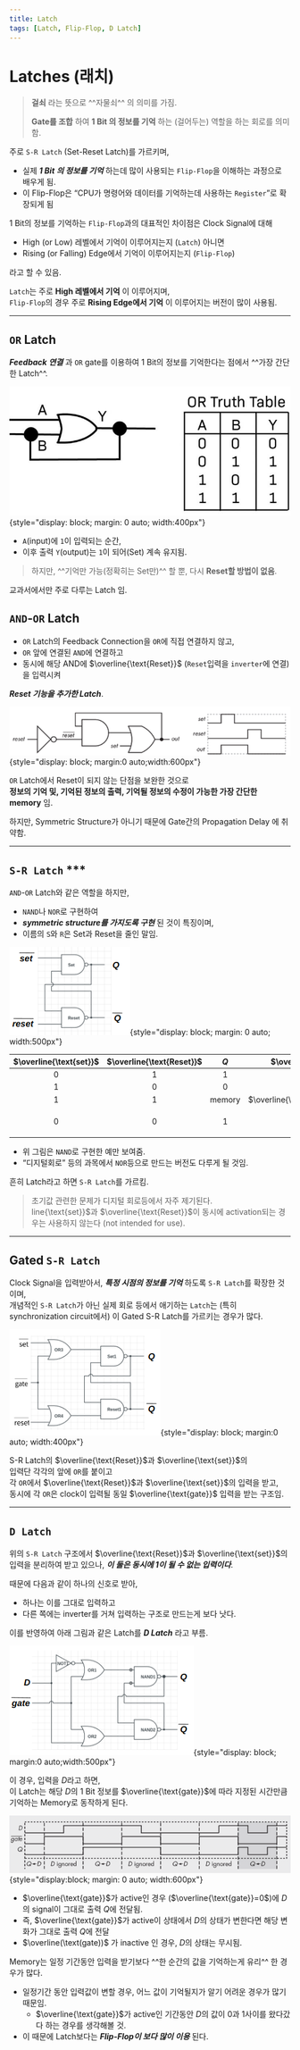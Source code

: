 ```yaml
---
title: Latch
tags: [Latch, Flip-Flop, D Latch]
---
```


# Latches (래치)

> **걸쇠** 라는 뜻으로 ^^자물쇠^^ 의 의미를 가짐.  
> 
> **Gate를 조합** 하여 **1 Bit 의 정보를 기억** 하는 (걸어두는) 역할을 하는 회로를 의미함.

주로 `S-R Latch` (Set-Reset Latch)를 가르키며, 

* 실제 ***1 Bit 의 정보를 기억*** 하는데 많이 사용되는 `Flip-Flop`을 이해하는 과정으로 배우게 됨. 
* 이 Flip-Flop은 “CPU가 명령어와 데이터를 기억하는데 사용하는 `Register`”로 확장되게 됨 

1 Bit의 정보를 기억하는 `Flip-Flop`과의 대표적인 차이점은 Clock Signal에 대해

* High (or Low) 레벨에서 기억이 이루어지는지 (`Latch`) 아니면 
* Rising (or Falling) Edge에서 기억이 이루어지는지 (`Flip-Flop`)

라고 할 수 있음.

`Latch`는 주로 **High 레벨에서 기억** 이 이루어지며,  
`Flip-Flop`의 경우 주로 **Rising Edge에서 기억** 이 이루어지는 버전이 많이 사용됨. 

***

## `OR` Latch

***Feedback 연결*** 과 `OR` gate를 이용하여 1 Bit의 정보를 기억한다는 점에서 ^^가장 간단한 Latch^^.

![](./img/or_Latch.png){style="display: block; margin: 0 auto; width:400px"}

* `A`(input)에 `1`이 입력되는 순간, 
* 이후 출력 `Y`(output)는 `1`이 되어(Set) 계속 유지됨.

> 하지만, ^^기억만 가능(정확히는 Set만)^^ 할 뿐, 다시 **Reset할 방법이 없음**.

교과서에서만 주로 다루는 Latch 임.

## `AND`-`OR` Latch

* `OR` Latch의 Feedback Connection을 `OR`에 직접 연결하지 않고, 
* `OR` 앞에 연결된 `AND`에 연결하고  
* 동시에 해당 AND에 $\overline{\text{Reset}}$ (`Reset`입력을 `inverter`에 연결)을 입력시켜 

***Reset 기능을 추가한 Latch***. 

![](./img/and_or_latch.png){style="display: block; margin:0 auto;width:600px"}

`OR` Latch에서 Reset이 되지 않는 단점을 보완한 것으로  
**정보의 기억 및, 기억된 정보의 출력, 기억될 정보의 수정이 가능한 가장 간단한 memory** 임.

하지만, Symmetric Structure가 아니기 때문에 
Gate간의 Propagation Delay 에 취약함.

---

## `S-R Latch` ***

`AND`-`OR` Latch와 같은 역할을 하지만, 

* `NAND`나 `NOR`로 구현하여  
* ***symmetric structure를 가지도록 구현*** 된 것이 특징이며, 
* 이름의 `S`와 `R`은 Set과 Reset을 줄인 말임.  


![SR Latch](img/SR-Latch.png){style="display: block; margin: 0 auto; width:500px"}

| $\overline{\text{set}}$ | $\overline{\text{Reset}}$ | $Q$ | $\overline{Q}$ | |
|:---:|:---:|:---:|:---:|:---:|
| 0 | 1 | 1 | 0 | | 
| 1 | 0 | 0 | 1 | | 
| 1 | 1 | $\text{memory}$ | $\overline{\text{memory}}$ ||
| 0 | 0 | 1 | 1 |not intended for use | 


* 위 그림은 `NAND`로 구현한 예만 보여줌.
*  “디지털회로” 등의 과목에서 `NOR`등으로 만드는 버전도 다루게 될 것임.

흔히 Latch라고 하면 `S-R Latch`를 가르킴.

> 초기값 관련한 문제가 디지털 회로등에서 자주 제기된다.  
> line{\text{set}}$과 $\overline{\text{Reset}}$이 동시에 activation되는 경우는 사용하지 않는다 (not intended for use).

***

## Gated `S-R Latch`

Clock Signal을 입력받아서, ***특정 시점의 정보를 기억*** 하도록 `S-R Latch`를 확장한 것이며,  
개념적인 `S-R Latch`가 아닌 실제 회로 등에서 애기하는 `Latch`는 
(특히 synchronization circuit에서) 
이 Gated S-R Latch를 가르키는 경우가 많다.  

![gated Latch](img/gated_latch.png){style="display: block; margin:0 auto; width:400px"}

S-R Latch의 $\overline{\text{Reset}}$과 $\overline{\text{set}}$의  
입력단 각각의 앞에 `OR`를 붙이고  
각 `OR`에서 $\overline{\text{Reset}}$과 $\overline{\text{set}}$의 입력을 받고,  
동시에 각 `OR`은 clock이 입력될 동일 $\overline{\text{gate}}$ 입력을 받는 구조임.

***

## `D Latch`

위의 `S-R Latch` 구조에서 
$\overline{\text{Reset}}$과 
$\overline{\text{set}}$의 입력을 분리하여 받고 있으나, 
***이 둘은 동시에 1이 될 수 없는 입력이다***. 

때문에 다음과 같이 하나의 신호로 받아, 

* 하나는 이를 그대로 입력하고 
* 다른 쪽에는 inverter를 거쳐 입력하는 구조로 만드는게 보다 낫다.  

이를 반영하여 아래 그림과 같은 Latch를 ***D Latch*** 라고 부름.

![D Latch](img/D-Latch.png){style="display: block; margin:0 auto;width:500px"}

이 경우, 입력을 $D$라고 하면,  
이 Latch는 해당 $D$의 1 Bit 정보를 $\overline{\text{gate}}$에 
따라 지정된 시간만큼 기억하는 Memory로 동작하게 된다.

![A Gated D Latch Timing Diagram](./img/gated_D_Latch_timing_diagram.png){style="display:block; margin: 0 auto; width:600px"}

* $\overline{\text{gate}}$가 active인 경우 ($\overline{\text{gate}}=0$)에 $D$의 signal이 그대로 출력 $Q$에 전달됨.
* 즉, $\overline{\text{gate}}$가 active이 상태에서 $D$의 상태가 변한다면 해당 변화가 그대로 출력 $Q$에 전달
* $\overline(\text(gate))$ 가 inactive 인 경우, $D$의 상태는 무시됨.

Memory는 일정 기간동안 입력을 받기보다 ^^한 순간의 값을 기억하는게 유리^^ 한 경우가 많다. 

* 일정기간 동안 입력값이 변할 경우, 어느 값이 기억될지가 알기 어려운 경우가 많기 때문임.
    * $\overline{\text{gate}}$가 active인 기간동안 $D$의 값이 0과 1사이를 왔다갔다 하는 경우를 생각해볼 것.
* 이 때문에 Latch보다는 ***Flip-Flop이 보다 많이 이용*** 된다.
